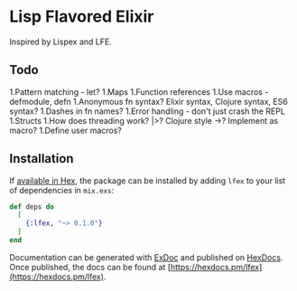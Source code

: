 # Lisp Flavored Elixir

Inspired by Lispex and LFE.

## Todo

1.Pattern matching - let?
1.Maps
1.Function references
1.Use macros - defmodule, defn
1.Anonymous fn syntax? Elixir syntax, Clojure syntax, ES6 syntax?
1.Dashes in fn names?
1.Error handling - don't just crash the REPL
1.Structs
1.How does threading work? |>? Clojure style ->? Implement as macro?
1.Define user macros?

## Installation

If [available in Hex](https://hex.pm/docs/publish), the package can be installed
by adding `lfex` to your list of dependencies in `mix.exs`:

```elixir
def deps do
  [
    {:lfex, "~> 0.1.0"}
  ]
end
```

Documentation can be generated with [ExDoc](https://github.com/elixir-lang/ex_doc)
and published on [HexDocs](https://hexdocs.pm). Once published, the docs can
be found at [https://hexdocs.pm/lfex](https://hexdocs.pm/lfex).

